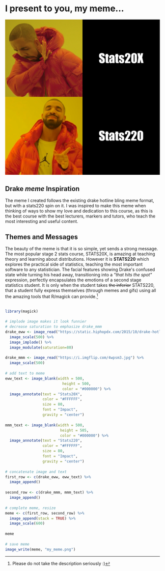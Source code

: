 # I present to you, my meme...
![](my_meme.png)

## Drake _meme_ Inspiration
The meme I created follows the existing drake hotline bling meme format, but with a stats220 spin on it. I was inspired to make this meme when thinking of ways to show my love and dedication to this course, as this is the best course with the best lecturers, markers and tutors, who teach the most interesting and useful content.

## Themes and Messages
The beauty of the meme is that it is so simple, yet sends a strong message. The most popular stage 2 stats course, STATS20X, is amazing at teaching theory and learning about distributions. However it is **STATS220** which explores the practical side of statistics, teaching the most important software to any statistician. The facial features showing Drake's confused state while turning his head away, transitioning into a _"that hits the spot"_ expression, perfectly encapsulates the emotions of a second stage statistics student. It is only when the student takes ~~the inferior~~ STATS220, that a student fully express themselves (through memes and gifs) using all the amazing tools that R/magick can provide.[^1]

```r

library(magick)

# implode image makes it look funnier
# decrease saturation to emphasize drake_mmm
drake_eww <- image_read("https://static.hiphopdx.com/2015/10/drake-hotline-bling-jacket-moncler.png") %>%
  image_scale(500) %>%
  image_implode() %>%
  image_modulate(saturation=80)

drake_mmm <- image_read("https://i.imgflip.com/4wpsm3.jpg") %>%
  image_scale(500)

# add text to meme
eww_text <- image_blank(width = 500, 
                          height = 500, 
                          color = "#000000") %>%
  image_annotate(text = "Stats20X",
                 color = "#FFFFFF",
                 size = 80,
                 font = "Impact",
                 gravity = "center")

mmm_text <- image_blank(width = 500, 
                         height = 505, 
                         color = "#000000") %>%
  image_annotate(text = "Stats220",
                 color = "#FFFFFF",
                 size = 80,
                 font = "Impact",
                 gravity = "center")

# concatenate image and text
first_row <- c(drake_eww, eww_text) %>%
  image_append()

second_row <- c(drake_mmm, mmm_text) %>%
  image_append()

# complete meme, resize
meme <- c(first_row, second_row) %>%
  image_append(stack = TRUE) %>%
  image_scale(600)

meme

# save meme
image_write(meme, "my_meme.png")
```
[^1]: Please do not take the description seriously :)
